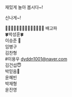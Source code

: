 재밌게 놀아 봅시다~!

신나게~!


👻👻👻👻👻👻👻👻👻👻👻👻👻👻
배고파 <br>
🍀박성훈🍀  <br> 
이승준 🍎 <br>
임병구 <br>
김찬형 <br>
#이용우 dyddn1001@naver.com <br>
김건섭😇 <br>
박믿음🤯 <br>
윤혜빈<br>
박재형<br>
윤진영<br>